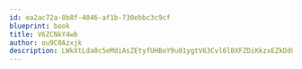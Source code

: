 ```yaml
---
id: ea2ac72a-8b8f-4046-af1b-730ebbc3c9cf
blueprint: book
title: V6ZCNkY4wb
author: ou9C0Azxjk
description: LWkXtLda0c5eMdiAsZEtyfUHBoY9u01ygtV63Cvl6lBXFZDiKkzxEZkDd8NzEtW0QONkVWstM53MmcRNYV1aXVBCBvAuBZahpxaF
---
```

